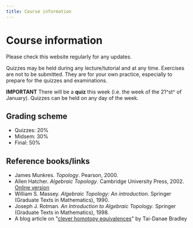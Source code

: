 ```yaml
---
title: Course information
---
```


# Course information

Please check this website regularly for any updates.

Quizzes may be held during any lecture/tutorial and at any time. Exercises are not to be submitted. They are for your own practice, especially to prepare for the quizzes and examinations.

**IMPORTANT**  There will be a **quiz** this week (i.e. the week of the 21^st^ of January). Quizzes can be held on any day of the week.


## Grading scheme

- Quizzes: 20%
- Midsem: 30%
- Final: 50%

## Reference books/links

- James Munkres. *Topology*. Pearson, 2000.
- Allen Hatcher. *Algebraic Topology*. Cambridge University Press, 2002. [Online version](https://pi.math.cornell.edu/~hatcher/AT/AT.pdf)
- William S. Massey. *Algebraic Topology: An introduction*. Springer (Graduate Texts in Mathematics), 1990.
- Joseph J. Rotman. *An Introduction to Algebraic Topology*. Springer (Graduate Texts in Mathematics), 1998.
- A blog article on "[clever homotopy equivalences](https://www.math3ma.com/blog/clever-homotopy-equivalences)" by Tai-Danae Bradley
